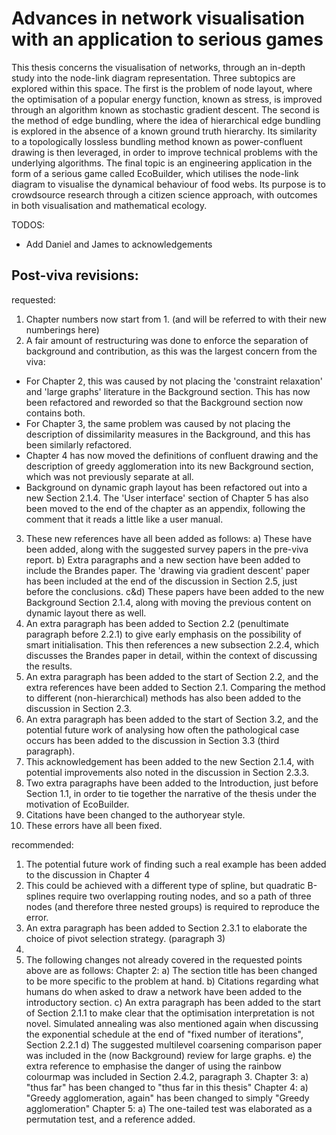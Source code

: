 # Advances in network visualisation with an application to serious games

This thesis concerns the visualisation of networks, through an in-depth study into the node-link diagram representation.
Three subtopics are explored within this space. The first is the problem of node layout, where the optimisation of a popular energy function, known as stress, is improved through an algorithm known as stochastic gradient descent.
The second is the method of edge bundling, where the idea of hierarchical edge bundling is explored in the absence of a known ground truth hierarchy. Its similarity to a topologically lossless bundling method known as power-confluent drawing is then leveraged, in order to improve technical problems with the underlying algorithms.
The final topic is an engineering application in the form of a serious game called EcoBuilder, which utilises the node-link diagram to visualise the dynamical behaviour of food webs. Its purpose is to crowdsource research through a citizen science approach, with outcomes in both visualisation and mathematical ecology.

TODOS:
- Add Daniel and James to acknowledgements

## Post-viva revisions:
requested:
1. Chapter numbers now start from 1. (and will be referred to with their new numberings here)
2. A fair amount of restructuring was done to enforce the separation of background and contribution, as this was the largest concern from the viva:
  - For Chapter 2, this was caused by not placing the 'constraint relaxation' and 'large graphs' literature in the Background section. This has now been refactored and reworded so that the Background section now contains both.
  - For Chapter 3, the same problem was caused by not placing the description of dissimilarity measures in the Background, and this has been similarly refactored.
  - Chapter 4 has now moved the definitions of confluent drawing and the description of greedy agglomeration into its new Background section, which was not previously separate at all.
  - Background on dynamic graph layout has been refactored out into a new Section 2.1.4. The 'User interface' section of Chapter 5 has also been moved to the end of the chapter as an appendix, following the comment that it reads a little like a user manual.
3. These new references have all been added as follows:
  a) These have been added, along with the suggested survey papers in the pre-viva report.
  b) Extra paragraphs and a new section have been added to include the Brandes paper. The 'drawing via gradient descent' paper has been included at the end of the discussion in Section 2.5, just before the conclusions.
  c&d) These papers have been added to the new Background Section 2.1.4, along with moving the previous content on dynamic layout there as well. 
4. An extra paragraph has been added to Section 2.2 (penultimate paragraph before 2.2.1) to give early emphasis on the possibility of smart initialisation. This then references a new subsection 2.2.4, which discusses the Brandes paper in detail, within the context of discussing the results.  
5. An extra paragraph has been added to the start of Section 2.2, and the extra references have been added to Section 2.1. Comparing the method to different (non-hierarchical) methods has also been added to the discussion in Section 2.3.
6. An extra paragraph has been added to the start of Section 3.2, and the potential future work of analysing how often the pathological case occurs has been added to the discussion in Section 3.3 (third paragraph).
7. This acknowledgement has been added to the new Section 2.1.4, with potential improvements also noted in the discussion in Section 2.3.3.
8. Two extra paragraphs have been added to the Introduction, just before Section 1.1, in order to tie together the narrative of the thesis under the motivation of EcoBuilder.
9. Citations have been changed to the authoryear style.
10. These errors have all been fixed.

recommended:
1. The potential future work of finding such a real example has been added to the discussion in Chapter 4
2. This could be achieved with a different type of spline, but quadratic B-splines require two overlapping routing nodes, and so a path of three nodes (and therefore three nested groups) is required to reproduce the error.
3. An extra paragraph has been added to Section 2.3.1 to elaborate the choice of pivot selection strategy. (paragraph 3)
4.
5. The following changes not already covered in the requested points above are as follows:
Chapter 2:
  a) The section title has been changed to be more specific to the problem at hand.
  b) Citations regarding what humans do when asked to draw a network have been added to the introductory section.
  c) An extra paragraph has been added to the start of Section 2.1.1 to make clear that the optimisation interpretation is not novel. Simulated annealing was also mentioned again when discussing the exponential schedule at the end of "fixed number of iterations", Section 2.2.1
  d) The suggested multilevel coarsening comparison paper was included in the (now Background) review for large graphs.
  e) the extra reference to emphasise the danger of using the rainbow colourmap was included in Section 2.4.2, paragraph 3.
Chapter 3:
  a) "thus far" has been changed to "thus far in this thesis"
Chapter 4:
  a) "Greedy agglomeration, again" has been changed to simply "Greedy agglomeration"
Chapter 5:
  a) The one-tailed test was elaborated as a permutation test, and a reference added.